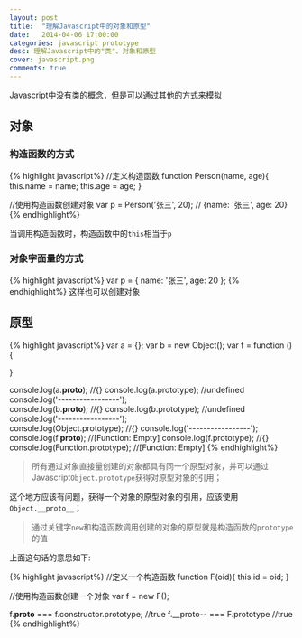 ```yaml
---
layout: post
title:  "理解Javascript中的对象和原型"
date:   2014-04-06 17:00:00
categories: javascript prototype
desc: 理解Javascript中的"类"、对象和原型
cover: javascript.png
comments: true
---
```


Javascript中没有类的概念，但是可以通过其他的方式来模拟

## 对象

### 构造函数的方式

{% highlight javascript%}
//定义构造函数
function Person(name, age){
  this.name = name;
  this.age = age;
}

//使用构造函数创建对象
var p = Person('张三', 20); // {name: '张三', age: 20}
{% endhighlight%}


当调用构造函数时，构造函数中的`this`相当于`p`

### 对象字面量的方式

{% highlight javascript%}
var p = {
  name: '张三',
  age: 20
};
{% endhighlight%}
这样也可以创建对象

## 原型

{% highlight javascript%}
var a = {};
var b = new Object();
var f = function () {
  
}

console.log(a.__proto__);                             //{}
console.log(a.prototype);                             //undefined
console.log('-----------------');   
console.log(b.__proto__);                             //{}
console.log(b.prototype);                             //undefined
console.log('-----------------');  
console.log(Object.prototype);                        //{}
console.log('-----------------');
console.log(f.__proto__);                             //[Function: Empty]
console.log(f.prototype);                             //{}
console.log(Function.prototype);                      //[Function: Empty]
{% endhighlight%}

> 所有通过对象直接量创建的对象都具有同一个原型对象，并可以通过Javascript`Object.prototype`获得对原型对象的引用；

这个地方应该有问题，获得一个对象的原型对象的引用，应该使用`Object.__proto__`；

> 通过关键字`new`和构造函数调用创建的对象的原型就是构造函数的`prototype`的值

上面这句话的意思如下:

{% highlight javascript%}
//定义一个构造函数
function F(oid){ this.id = oid; }

//使用构造函数创建一个对象
var f = new F();


f.__proto__ === f.constructor.prototype;   //true
f.__proto-- === F.prototype                              //true
{% endhighlight%}